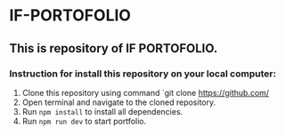 # IF-PORTOFOLIO

## This is repository of IF PORTOFOLIO.

### Instruction for install this repository on your local computer:
1. Clone this repository using command `git clone https://github.com/
2. Open terminal and navigate to the cloned repository.
3. Run `npm install` to install all dependencies.
4. Run `npm run dev` to start portfolio.